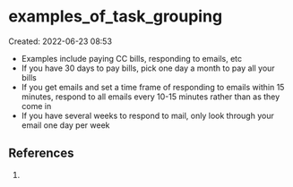 # examples_of_task_grouping
Created: 2022-06-23 08:53

- Examples include paying CC bills, responding to emails, etc
- If you have 30 days to pay bills, pick one day a month to pay all your bills
- If you get emails and set a time frame of responding to emails within 15 minutes, respond to all emails every 10-15 minutes rather than as they come in
- If you have several weeks to respond to mail, only look through your email one day per week

## References
1. 